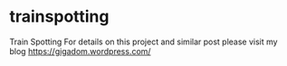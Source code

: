 trainspotting
=============

Train Spotting
For details on this project and similar post please visit  my blog https://gigadom.wordpress.com/
